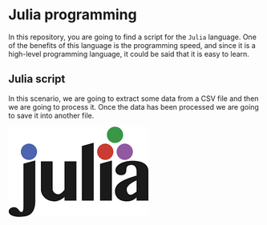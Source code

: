 # Julia programming

In this repository, you are going to find a script for the `Julia` language.
One of the benefits of this language is the programming speed, and since it is a high-level programming language, it could be said that it is easy to learn.

## Julia script

In this scenario, we are going to extract some data from a CSV file and then we are going to process it. Once the data has been processed we are going to save it into another file.

!["Image"](logo.png)